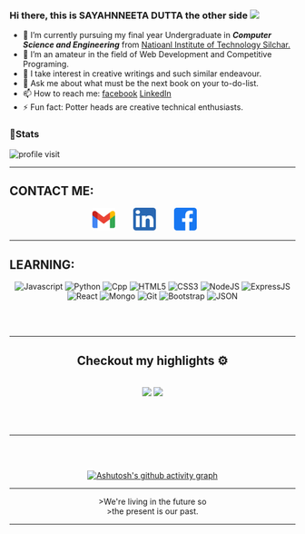 ### Hi there, this is SAYAHNNEETA DUTTA the other side <img src="https://media.giphy.com/media/hvRJCLFzcasrR4ia7z/giphy.gif" width=".5px" height= "25px">



- 🔭 I’m currently pursuing my final year Undergraduate in **_Computer Science and Engineering_** from [Natioanl Institute of Technology Silchar.](http://www.nits.ac.in/)
- 🌱 I’m an amateur in the field of Web Development and Competitive Programing.
- 💬 I take interest in creative writings and such similar endeavour.
- 💬 Ask me about what must be the next book on your to-do-list.
- 📫 How to reach me: [facebook](https://www.facebook.com/profile.php?id=100004857528784) [LinkedIn](https://www.linkedin.com/in/sayahnneeta-dutta-2b4525187/)
- ⚡ Fun fact: Potter heads are creative technical enthusiasts.

### 👦Stats
<div align="left">

![profile visit](https://komarev.com/ghpvc/?username=sayahnneeta)

</div>

*****************************************************************************
## CONTACT ME:


<div align="center" width=80%>
<code><a title="Gmail" href="https://mail.google.com/mail/u/0/?tab=rm&ogbl#inbox?compose=GTvVlcSKhcDfDrlklgnxLVsldXhdwLpFZBJwHxbrshVQGfQgRSfhssmrBthzcdsbqfqpgggtcHbSK"><img height="40" src="./img/gmail.svg"></a></code>&emsp;&emsp;
<code><a title="LinkedIn" href="https://www.linkedin.com/in/sayahnneeta-dutta-2b4525187/"><img  height="40" src="./img/linkedin.svg"></a></code>&emsp;&emsp;
<code><a title="Facebook" href="https://www.facebook.com/profile.php?id=100004857528784"><img  height="40" src="./img/facebook.svg"></a></code>&emsp;&emsp;
</div>

************
## LEARNING:
  
<div align="center" width=80%>
  <img title="Javascript" src="https://img.shields.io/badge/JavaScript-F7DF1E?style=for-the-badge&logo=javascript&logoColor=black">
  <img title="Python" src="https://img.shields.io/badge/Python-3776AB?style=for-the-badge&logo=python&logoColor=white">
  <img title="Cpp" src="https://img.shields.io/badge/C%2B%2B-00599C?style=for-the-badge&logo=c%2B%2B&logoColor=white">
  <img title="HTML5" src="https://img.shields.io/badge/HTML5-E34F26?style=for-the-badge&logo=html5&logoColor=white">
  <img title="CSS3" src="https://img.shields.io/badge/CSS3-1572B6?style=for-the-badge&logo=css3&logoColor=white">
  <img title="NodeJS" src="https://img.shields.io/badge/Node.js-339933?style=for-the-badge&logo=nodedotjs&logoColor=white">
  <img title="ExpressJS" src="https://img.shields.io/badge/Express.js-000000?style=for-the-badge&logo=express&logoColor=white">
  <img title="React" src="https://img.shields.io/badge/React-20232A?style=for-the-badge&logo=react&logoColor=61DAFB">
  <img title="Mongo" src="https://img.shields.io/badge/MongoDB-4EA94B?style=for-the-badge&logo=mongodb&logoColor=white">
  <img title="Git" src="https://img.shields.io/badge/Git-F05032?style=for-the-badge&logo=git&logoColor=white">
  <img title="Bootstrap" src="https://img.shields.io/badge/Bootstrap-563D7C?style=for-the-badge&logo=bootstrap&logoColor=white">
  <img title="JSON" src="https://img.shields.io/badge/json-5E5C5C?style=for-the-badge&logo=json&logoColor=white">
  

<!--   <hr> -->


<br><br>

<hr>

## Checkout my highlights ⚙

<br>

<div align="center" width="100%">
    <img height="150" src="https://github-readme-stats.vercel.app/api/top-langs/?username=Sayahnneeta&layout=compact&theme=dracula">
    <img height="150" src="https://github-readme-stats.vercel.app/api?username=Sayahnneeta&show_icons=true&theme=dracula&count_private=t&hide=stars">
</div>

<br>
<br><br>
<hr>
<div>
<br><br>

<div align="center">

[![Ashutosh's github activity graph](https://activity-graph.herokuapp.com/graph?username=Sayahnneeta&custom_title=Checkout%20My%20Contribution%20Graph&hide_border=true)](https://github.com/ashutosh00710/github-readme-activity-graph)

</div>


<hr>
>We're living in the future so <br>
>the present is our past.
  <div>
<hr>
